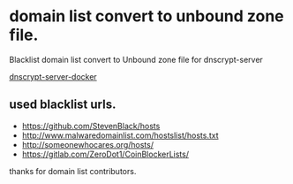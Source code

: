 # domain list convert to unbound zone file.

Blacklist domain list convert to Unbound zone file for dnscrypt-server

[dnscrypt-server-docker](https://github.com/jedisct2/dnscrypt-server-docker)

## used blacklist urls.

- https://github.com/StevenBlack/hosts
- http://www.malwaredomainlist.com/hostslist/hosts.txt
- http://someonewhocares.org/hosts/
- https://gitlab.com/ZeroDot1/CoinBlockerLists/

thanks for domain list contributors.

